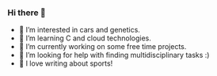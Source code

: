 ### Hi there 👋
- 👀 I’m interested in cars and genetics.
- 🌱 I’m learning C and cloud technologies.
- 🔭 I’m currently working on some free time projects.
- 🤔 I’m looking for help with finding multidisciplinary tasks :)
- 💬 I love writing about sports!


<!--
- 👯 I’m looking to collaborate on ...
- 💬 Ask me about ...
- 😄 Pronouns: ...
- ⚡ Fun fact: ...
- 📫 How to reach me: ...
-->
